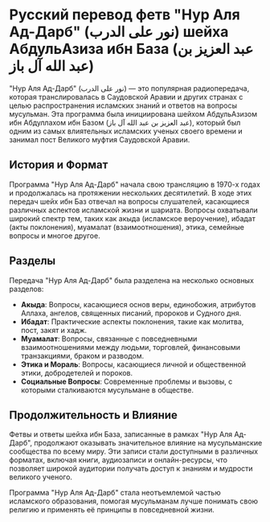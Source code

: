 # Русский перевод фетв "Нур Аля Ад-Дарб" (نور على الدرب) шейха АбдульАзиза ибн База  (عبد العزيز بن عبد الله آل باز‎)

"Нур Аля Ад-Дарб" (نور على الدرب) — это популярная радиопередача, которая транслировалась в Саудовской Аравии и других странах с целью распространения исламских знаний и ответов на вопросы мусульман. Эта программа была инициирована шейхом АбдульАзизом ибн Абдуллахом ибн Базом (عبد العزيز بن عبد الله آل باز‎), который был одним из самых влиятельных исламских ученых своего времени и занимал пост Великого муфтия Саудовской Аравии.

## История и Формат

Программа "Нур Аля Ад-Дарб" начала свою трансляцию в 1970-х годах и продолжалась на протяжении нескольких десятилетий. В ходе этих передач шейх ибн Баз отвечал на вопросы слушателей, касающиеся различных аспектов исламской жизни и шариата. Вопросы охватывали широкий спектр тем, таких как акыда (исламское вероучение), ибадат (акты поклонения), муамалат (взаимоотношения), этика, семейные вопросы и многое другое.

## Разделы

Передача "Нур Аля Ад-Дарб" была разделена на несколько основных разделов:

- **Акыда**: Вопросы, касающиеся основ веры, единобожия, атрибутов Аллаха, ангелов, священных писаний, пророков и Судного дня.
- **Ибадат**: Практические аспекты поклонения, такие как молитва, пост, закят и хадж.
- **Муамалат**: Вопросы, связанные с повседневными взаимоотношениями между людьми, торговлей, финансовыми транзакциями, браком и разводом.
- **Этика и Мораль**: Вопросы, касающиеся личной и общественной этики, добродетелей и пороков.
- **Социальные Вопросы**: Современные проблемы и вызовы, с которыми сталкиваются мусульмане в обществе.

## Продолжительность и Влияние

Фетвы и ответы шейха ибн База, записанные в рамках "Нур Аля Ад-Дарб", продолжают оказывать значительное влияние на мусульманские сообщества по всему миру. Эти записи стали доступными в различных форматах, включая книги, аудиозаписи и онлайн-ресурсы, что позволяет широкой аудитории получать доступ к знаниям и мудрости великого ученого.

Программа "Нур Аля Ад-Дарб" стала неотъемлемой частью исламского образования, помогая мусульманам лучше понимать свою религию и применять её принципы в повседневной жизни.
